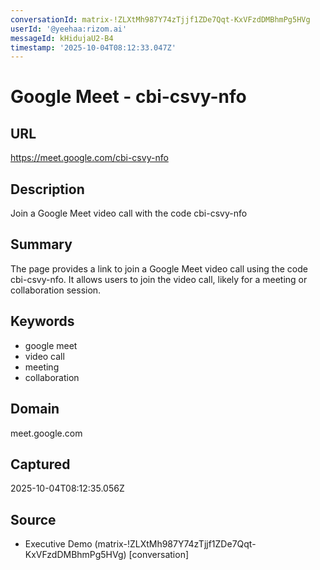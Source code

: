 ```yaml
---
conversationId: matrix-!ZLXtMh987Y74zTjjf1ZDe7Qqt-KxVFzdDMBhmPg5HVg
userId: '@yeehaa:rizom.ai'
messageId: kHidujaU2-B4
timestamp: '2025-10-04T08:12:33.047Z'
---
```

# Google Meet - cbi-csvy-nfo

## URL
https://meet.google.com/cbi-csvy-nfo

## Description
Join a Google Meet video call with the code cbi-csvy-nfo

## Summary
The page provides a link to join a Google Meet video call using the code cbi-csvy-nfo. It allows users to join the video call, likely for a meeting or collaboration session.

## Keywords

- google meet
- video call
- meeting
- collaboration

## Domain
meet.google.com

## Captured
2025-10-04T08:12:35.056Z

## Source

- Executive Demo (matrix-!ZLXtMh987Y74zTjjf1ZDe7Qqt-KxVFzdDMBhmPg5HVg) [conversation]
